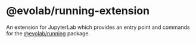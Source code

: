 # @evolab/running-extension

An extension for JupyterLab which provides an entry point and commands for the [@evolab/running](../running) package.
